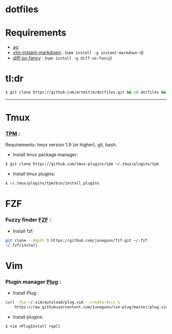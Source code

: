 # dotfiles

# Requirements
* [ag]
* [vim-instant-markdown] : (`npm install -g instant-markdown-d`)
* [diff-so-fancy] : (`npm install -g diff-so-fancy`)

# tl:dr

```sh
$ git clone https://github.com/ernestre/dotfiles.git && cd dotfiles && sh install.sh
```

---

# Tmux
### [TPM] :
Requirements: tmux version 1.9 (or higher), git, bash.

* Install tmux package manager:
```sh
$ git clone https://github.com/tmux-plugins/tpm ~/.tmux/plugins/tpm
```
* Install tmux plugins:
```sh
$ ~/.tmux/plugins/tpm/bin/install_plugins
```

# FZF
### Fuzzy finder [FZF] :
* Install fzf:
```sh
git clone --depth 1 https://github.com/junegunn/fzf.git ~/.fzf
~/.fzf/install
```

# Vim
### Plugin manager [Plug] :
* Install Plug:
```sh
curl -fLo ~/.vim/autoload/plug.vim --create-dirs \
    https://raw.githubusercontent.com/junegunn/vim-plug/master/plug.vim
```
* Install plugins:
```sh
$ vim +PlugInstall +qall
```

[TPM]:https://github.com/tmux-plugins/tpm
[Plug]:https://github.com/junegunn/vim-plug
[FZF]:https://github.com/junegunn/fzf
[ag]:https://github.com/ggreer/the_silver_searcher#installing
[vim-instant-markdown]:https://github.com/suan/vim-instant-markdown
[diff-so-fancy]:https://github.com/so-fancy/diff-so-fancy
